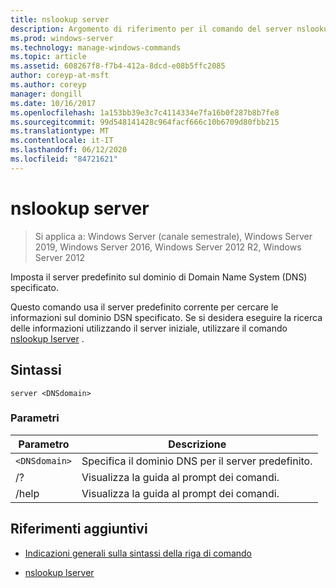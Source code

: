 ```yaml
---
title: nslookup server
description: Argomento di riferimento per il comando del server nslookup, che consente di modificare il server predefinito nel dominio del Domain Name System (DNS) specificato.
ms.prod: windows-server
ms.technology: manage-windows-commands
ms.topic: article
ms.assetid: 608267f8-f7b4-412a-8dcd-e08b5ffc2085
author: coreyp-at-msft
ms.author: coreyp
manager: dongill
ms.date: 10/16/2017
ms.openlocfilehash: 1a153bb39e3c7c4114334e7fa16b0f287b8b7fe8
ms.sourcegitcommit: 99d548141428c964facf666c10b6709d80fbb215
ms.translationtype: MT
ms.contentlocale: it-IT
ms.lasthandoff: 06/12/2020
ms.locfileid: "84721621"
---
```

# <a name="nslookup-server"></a>nslookup server

> Si applica a: Windows Server (canale semestrale), Windows Server 2019, Windows Server 2016, Windows Server 2012 R2, Windows Server 2012

Imposta il server predefinito sul dominio di Domain Name System (DNS) specificato.

Questo comando usa il server predefinito corrente per cercare le informazioni sul dominio DSN specificato. Se si desidera eseguire la ricerca delle informazioni utilizzando il server iniziale, utilizzare il comando [nslookup lserver](nslookup-lserver.md) .

## <a name="syntax"></a>Sintassi

```
server <DNSdomain>
```

### <a name="parameters"></a>Parametri

| Parametro | Descrizione |
| --------- | ----------- |
| `<DNSdomain>` | Specifica il dominio DNS per il server predefinito. |
| /? | Visualizza la guida al prompt dei comandi. |
| /help | Visualizza la guida al prompt dei comandi. |

## <a name="additional-references"></a>Riferimenti aggiuntivi

- [Indicazioni generali sulla sintassi della riga di comando](command-line-syntax-key.md)

- [nslookup lserver](nslookup-lserver.md)

